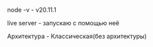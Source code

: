 node -v  -  v20.11.1

live server - запускаю с помощью неё

Архитектура - Классическая(без архитектуры)